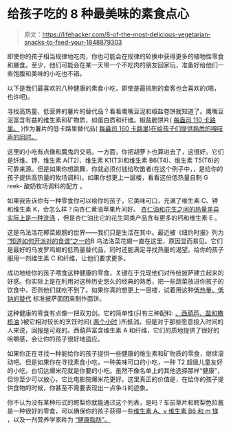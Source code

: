 # 给孩子吃的 8 种最美味的素食点心

> 原文：<https://lifehacker.com/8-of-the-most-delicious-vegetarian-snacks-to-feed-your-1848879303>

即使你的孩子相当规律地吃肉，你也可能会在规律的轮换中获得更多的植物性零食和膳食。至少，他们可能会在某一天带一个不吃肉的朋友回家玩，准备好给他们一些饱腹和美味的小吃也不错。

以下是我们最喜欢的八种健康的素食小吃，即使是最挑剔的食客也会喜欢的(嗯，也许吧)。

寻找高热量、低营养的薯片的替代品？看看鹰嘴豆泥和椒盐卷饼就知道了。鹰嘴豆泥富含有益的维生素和矿物质，如蛋白质和纤维。椒盐脆饼片( [每盎司 110 卡路里。](https://www.pretzelcrisps.com/product/original-organic/) )作为薯片的低卡路里替代品( [每盎司 160 卡路里)在给孩子们提供熟悉的嘎吱声的同时。](https://www.lays.com/products/lays-classic-potato-chips)

这里的小吃有点像和魔鬼的交易。一方面，你把胡萝卜也算进去了，这很好。它们是纤维、钾、维生素 A(T2)、维生素 K1(T3)和维生素 B6(T4)、维生素 T5(T6)的可靠来源。但是如果你想跳舞，你就必须付钱给吹笛者(在这个例子中，，是给你的孩子提供高热量的牧场调料)。如果你想更上一层楼，看看这份低热量自制 G reek- 酸奶牧场调料的配方 。

如果我告诉你有一种零食你可以给你的孩子，它美味可口，充满了维生素 C、钾和维生素 K，会怎么样？向杏仁黄油苹果片问好。 [杏仁油和花生之间的热量差异实际上是一种洗涤](https://www.healthline.com/health/food-nutrition/almond-butter-peanut-butter#comparison) ，但是杏仁油比它的花生同类产品含有更多的钙和维生素 E 。

这是乌法洛花椰菜翅膀的世界——我们只是生活在其中。最近被《纽约时报》列为 [“知道如何开派对的食谱”之一的](https://www.nytimes.com/2022/02/10/dining/vegetarian-super-bowl-recipes.html)B 乌法洛菜花翅一直在这里，原因显而易见。它们是最好的乌发罗鸡翅的低热量替代品，同时还能满足寻找热量的渴望。给你的孩子服用一剂维生素 C 和纤维，让他们要求更多。

成功地给你的孩子喂食这种健康的零食，关键在于兑现他们对传统披萨建立起来的好感。你实际上是在利用对这种历史悠久的经典的熟悉，把一些蔬菜放进你孩子的饮食中，否则他们就吃不到了。如果你真的想更上一层楼，试着用这种[低热量、低钠的替代](https://www.healthline.com/nutrition/is-cauliflower-pizza-healthy#comparison) 标准披萨面团来制作面饼。

这种健康的零食有点像一把双刃剑。它的简单性(只有三种配料: [、西葫芦、盐和橄榄油](https://www.tablefortwoblog.com/zucchini-chips/) )被它相对较长的烹饪时间( [两个小时](https://www.tablefortwoblog.com/zucchini-chips/) )所抵消。但是对于那些愿意投入时间的人来说，回报是可观的。西葫芦富含维生素 A 和纤维，它们的质地提供了很好的咀嚼感，会让你的孩子很好地适应。

如果你正在寻找一种能给你的孩子提供一些健康的维生素和矿物质的零食，继续滚动吧。但是如果你在寻找素食小吃，一种美味可口的小吃，一种 T2 超级儿童友好的小吃，白切达爆米花就是你要的小吃。虽然不像名单上的其他选择那样“健康”，但你至少可以放心，它比电影院爆米花更好。这里真正的价值是，在给你的孩子提供食物的时候，你甚至不需要表现出一点争斗的迹象。

你不认为没有某种形式的鳄梨你就能通过这个列表，是吗？车前草片和鳄梨色拉酱是一种很好的零食，可以确保你的孩子获得一些[维生素 A、v 维生素 B6 和 m 镁](https://www.healthline.com/health/food-nutrition/plantain-nutrition-benefits#nutritious) ，以及一剂营养学家称为 [“健康脂肪”。](https://www.healthline.com/nutrition/avocado-nutrition)